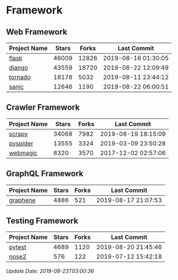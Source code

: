 # Framework

## Web Framework

| Project Name | Stars | Forks | Last Commit |
| ------------ | ----- | ----- | ----------- |
| [flask](https://github.com/pallets/flask) | 46009 | 12826 | 2019-08-16 01:30:05 |
| [django](https://github.com/django/django) | 43559 | 18720 | 2019-08-22 12:09:49 |
| [tornado](https://github.com/tornadoweb/tornado) | 18178 | 5032 | 2019-08-11 23:44:12 |
| [sanic](https://github.com/huge-success/sanic) | 12646 | 1190 | 2019-08-22 06:00:51 |

## Crawler Framework

| Project Name | Stars | Forks | Last Commit |
| ------------ | ----- | ----- | ----------- |
| [scrapy](https://github.com/scrapy/scrapy) | 34068 | 7982 | 2019-08-19 18:15:09 |
| [pyspider](https://github.com/binux/pyspider) | 13555 | 3324 | 2019-03-09 23:50:28 |
| [webmagic](https://github.com/code4craft/webmagic) | 8320 | 3570 | 2017-12-02 02:57:06 |

## GraphQL Framework

| Project Name | Stars | Forks | Last Commit |
| ------------ | ----- | ----- | ----------- |
| [graphene](https://github.com/graphql-python/graphene) | 4886 | 521 | 2019-08-17 21:07:53 |

## Testing Framework

| Project Name | Stars | Forks | Last Commit |
| ------------ | ----- | ----- | ----------- |
| [pytest](https://github.com/pytest-dev/pytest) | 4689 | 1120 | 2019-08-20 21:45:46 |
| [nose2](https://github.com/nose-devs/nose2) | 576 | 122 | 2019-07-12 15:42:18 |

*Update Date: 2019-08-23T03:00:36*